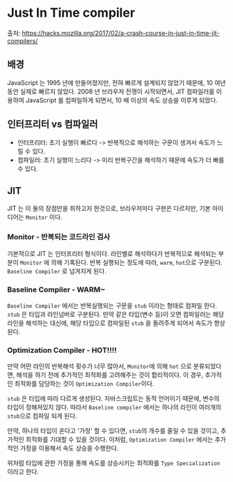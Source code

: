 # Just In Time compiler
출처: https://hacks.mozilla.org/2017/02/a-crash-course-in-just-in-time-jit-compilers/

## 배경
JavaScript 는 1995 년에 만들어졌지만, 전혀 빠르게 설계되지 않았기 때문에,
10 여년동안 실제로 빠르지 않았다. 2008 년 브라우저 전쟁이 시작되면서, JIT 컴파일러를 
이용하여 JavaScript 를 컴파일하게 되면서, 10 배 이상의 속도 상승을 이루게 되었다. 

## 인터프리터 vs 컴파일러
- 인터프리터: 초기 실행이 빠르다 -> 반복적으로 해석하는 구문이 생겨서 속도가 느릴 수 있다.
- 컴파일러: 초기 실행이 느리다 -> 미리 반복구간을 해석하기 때문에 속도가 더 빠를 수 있다.

## JIT
JIT 는 이 둘의 장점만을 취하고자 한것으로, 브라우저마다 구현은 다르지만,
기본 아이디어는 `Monitor` 이다.

### Monitor - 반복되는 코드라인 검사
기본적으로 JIT 는 인터프리터 형식이다. 라인별로 해석하다가 반복적으로 해석되는
부분이 `Monitor` 에 의해 기록된다. 반복 실행되는 정도에 따라, `warm`, `hot`으로 구분된다. 
`Baseline Compiler` 로 넘겨지게 된다.

### Baseline Compiler - WARM~
`Baseline Compiler` 에서는 반복실행되는 구문을 `stub` 이라는 형태로 컴파일 한다. 
`stub` 은 타입과 라인넘버로 구분된다. 만약 같은 타입(변수 등)이 오면 
컴파일러는 해당 라인을 해석하는 대신에, 해당 타입으로 컴파일된 `stub` 을 돌려주게 되어서 속도가 향상된다.   

### Optimization Compiler - HOT!!!!
만약 어떤 라인의 반복해석 횟수가 너무 많아서, `Monitor`에 의해 `hot` 으로 분류되었다면,
해석을 하기 전에 추가적인 최적화를 고려해주는 것이 합리적이다. 이 경우, 추가적인 최적화를 담당하는 것이
`Optimization Compiler`이다.

`stub` 은 타입에 따라 다르게 생성된다. 자바스크립트는 동적 언어이기 때문에, 
변수의 타입이 정해져있지 않다. 따라서 `Baseline compiler` 에서는 하나의 라인이 여러개의 `stub`으로 컴파일 되게 된다.

만약, 하나의 타입이 온다고 '가정' 할 수 있다면, `stub`의 개수를 줄일 수 있을 것이고, 추가적인 
최적화를 기대할 수 있을 것이다. 이처럼, `Optimization Compiler` 에서는 추가적인 가정을 이용해서
속도 상승을 수행한다. 

위처럼 타입에 관한 가정을 통해 속도를 상승시키는 최적화를 `Type Specialization` 이라고 한다. 